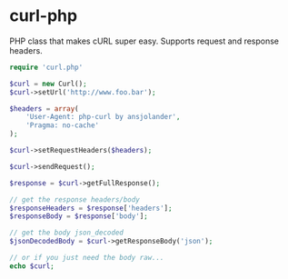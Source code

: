 curl-php
========

PHP class that makes cURL super easy. Supports request and response headers.

```php
require 'curl.php'

$curl = new Curl();
$curl->setUrl('http://www.foo.bar');

$headers = array(
    'User-Agent: php-curl by ansjolander',
    'Pragma: no-cache'
);

$curl->setRequestHeaders($headers);

$curl->sendRequest();

$response = $curl->getFullResponse();

// get the response headers/body
$responseHeaders = $response['headers'];
$responseBody = $response['body'];

// get the body json_decoded
$jsonDecodedBody = $curl->getResponseBody('json');

// or if you just need the body raw...
echo $curl;
```

